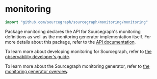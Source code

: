 # monitoring

```go
import "github.com/sourcegraph/sourcegraph/monitoring/monitoring"
```

Package monitoring declares the API for Sourcegraph's monitoring definitions as well as the monitoring generator implementation itself.
For more details about this package, refer to the [API documentation](https://sourcegraph.com/github.com/sourcegraph/sourcegraph/-/docs/monitoring/monitoring).

To learn more about developing monitoring for Sourcegraph, refer to [the observability developer's guide](https://docs.sourcegraph.com/dev/background-information/observability).

To learn more about the Sourcegraph monitoring generator, refer to [the monitoring generator overview](https://docs.sourcegraph.com/dev/background-information/observability/monitoring-generator).

